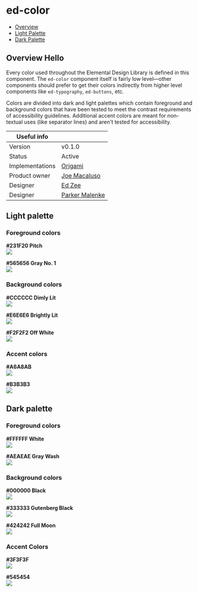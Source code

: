 # ed-color

* [Overview](#overview)
* [Light Palette](#light-palette)
* [Dark Palette](#dark-palette)

## Overview Hello
Every color used throughout the Elemental Design Library is defined in this component. The `ed-color` component itself is fairly low level—other components should prefer to get their colors indirectly from higher level components like `ed-typography`, `ed-buttons`, etc.

Colors are divided into dark and light palettes which contain foreground and background colors that have been tested to meet the contrast requirements of accessibility guidelines. Additional accent colors are meant for non-textual uses (like separator lines) and aren't tested for accessibility.

|   Useful info          |                                       |
|------------------------|---------------------------------------|
|   Version              |    v0.1.0                             |
|   Status               |    Active                             |
|   Implementations      |    [Origami][reg-entry]               |
|   Product owner        |    [Joe Macaluso][jm-contact]         |
|   Designer             |    [Ed Zee][ez-contact]               |
|   Designer             |    [Parker Malenke][pm-contact]       |

[pm-contact]: mailto:parker.malenke@pearson.com
[ez-contact]: mailto:edward.zee@pearson.com
[jm-contact]: mailto:joe.macaluso@pearson.com
[reg-entry]:  https://origami.pearsoned.com/registry/components/o-color


## Light palette

### Foreground colors

**#231F20 Pitch**  
![](http://dummyimage.com/200x40/231F20/231F20)


**#565656 Gray No. 1**  
![](http://dummyimage.com/200x40/56/56)

### Background colors

**#CCCCCC Dimly Lit**  
![](http://dummyimage.com/200x40/ccc/ccc)

**#E6E6E6 Brightly Lit**  
![](http://dummyimage.com/200x40/e6/e6)

**#F2F2F2 Off White**  
![](http://dummyimage.com/200x40/f2/f2)

### Accent colors

**#A6A8AB**  
![](http://dummyimage.com/200x40/a6a8ab/a6a8ab)

**#B3B3B3**  
![](http://dummyimage.com/200x40/b3/b3)




## Dark palette

### Foreground colors

**#FFFFFF White**  
![](http://dummyimage.com/200x40/fff/fff)

**#AEAEAE Gray Wash**  
![](http://dummyimage.com/200x40/aaa/aaa)



### Background colors

**#000000 Black**  
![](http://dummyimage.com/200x40/000)

**#333333 Gutenberg Black**  
![](http://dummyimage.com/200x40/333/333)

**#424242  Full Moon**  
![](http://dummyimage.com/200x40/42/42)


### Accent Colors

**#3F3F3F**  
![](http://dummyimage.com/200x40/3f3f3f/3f3f3f)

**#545454**  
![](http://dummyimage.com/200x40/545454/545454)

